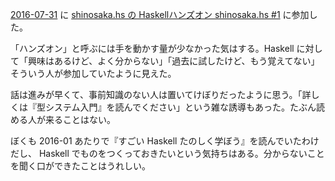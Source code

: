 [2016-07-31][] に [shinosaka.hs の Haskellハンズオン shinosaka.hs #1](https://shinosaka-hs.doorkeeper.jp/events/48441) に参加した。

「ハンズオン」と呼ぶには手を動かす量が少なかった気はする。Haskell に対して「興味はあるけど、よく分からない」「過去に試したけど、もう覚えてない」そういう人が参加していたように見えた。

話は進みが早くて、事前知識のない人は置いてけぼりだったように思う。「詳しくは『型システム入門』を読んでください」という雑な誘導もあった。たぶん読める人が来ることはない。

ぼくも 2016-01 あたりで『すごい Haskell たのしく学ぼう』を読んでいたわけだし、 Haskell でものをつくっておきたいという気持ちはある。分からないことを聞く口ができたことはうれしい。

[2016-07-31]: https://blog.bouzuya.net/2016/07/31/
